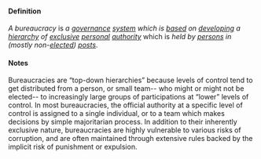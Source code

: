 #### Definition

*A bureaucracy* is *a [governance](https://github.com/gcassel/Modular-Organizing-Terminology/blob/master/terms/govern.md) [system](https://github.com/gcassel/Modular-Organizing-Terminology/blob/master/terms/system.md) which is [based](https://github.com/gcassel/Modular-Organizing-Terminology/blob/master/terms/base.md) on [developing](https://github.com/gcassel/Modular-Organizing-Terminology/blob/master/terms/develop.md) a [hierarchy](https://github.com/gcassel/Modular-Organizing-Terminology/blob/master/terms/hierarchy.md) of [exclusive](https://github.com/gcassel/Modular-Organization-Terminology/blob/master/terms/exclude.md) [personal](https://github.com/gcassel/Modular-Organizing-Terminology/blob/master/terms/personal.md) [authority](https://github.com/gcassel/Modular-Organizing-Terminology/blob/master/terms/authority.md)* which is *held by [persons](https://github.com/gcassel/Modular-Organizing-Terminology/blob/master/terms/person.md) in (mostly non-[elected](https://github.com/gcassel/Modular-Organizing-Terminology/blob/master/terms/elect.md)) [posts](https://github.com/gcassel/Modular-Organizing-Terminology/blob/master/terms/post.md)*.

#### Notes

Bureaucracies are “top-down hierarchies” because levels of control tend to get distributed from a person, or small team-- who might or might not be elected-- to increasingly large groups of participations at “lower” levels of control.   In most bureaucracies, the official authority at a specific level of control is assigned to a single individual, or to a team which makes decisions by simple majoritarian process.  In addition to their inherently exclusive nature, bureaucracies are highly vulnerable to various risks of corruption, and are often maintained through extensive rules backed by the implicit risk of punishment or expulsion.
